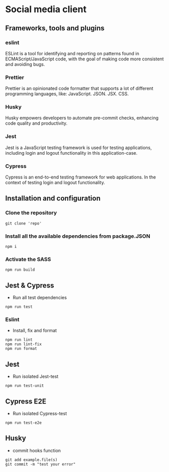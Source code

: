 # Social media client

## Frameworks, tools and plugins

### eslint

ESLint is a tool for identifying and reporting on patterns found in ECMAScript/JavaScript code, with the goal of making code more consistent and avoiding bugs.

### Prettier

Prettier is an opinionated code formatter that supports a lot of different programming languages, like: JavaScript. JSON. JSX. CSS.

### Husky

Husky empowers developers to automate pre-commit checks, enhancing code quality and productivity.

### Jest

Jest is a JavaScript testing framework is used for testing applications, including login and logout functionality in this application-case.

### Cypress

Cypress is an end-to-end testing framework for web applications. In the context of testing login and logout functionality.

## Installation and configuration

### Clone the repository

```
git clone 'repo'
```

### Install all the available dependencies from package.JSON

```
npm i
```

### Activate the SASS

```
npm run build
```

## Jest & Cypress

- Run all test dependencies

```
npm run test
```

### Eslint

- Install, fix and format

```
npm run lint
npm run lint-fix
npm run format
```

## Jest

- Run isolated Jest-test

```
npm run test-unit
```

## Cypress E2E

- Run isolated Cypress-test

```
npm run test-e2e
```

## Husky

- commit hooks function

```
git add example.file(s)
git commit -m "test your error"
```
